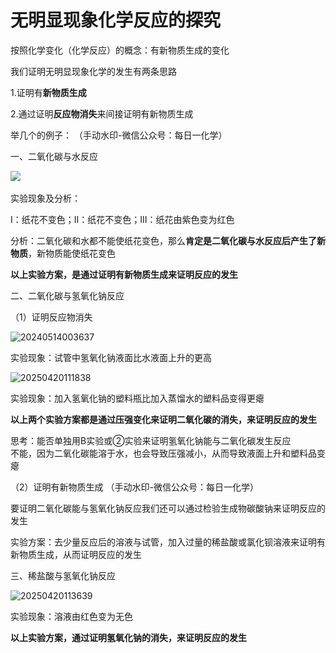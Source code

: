 # 无明显现象化学反应的探究

按照化学变化（化学反应）的概念：有新物质生成的变化

我们证明无明显现象化学的发生有两条思路

1.证明有**新物质生成**

2.通过证明**反应物消失**来间接证明有新物质生成

举几个的例子：	（手动水印-微信公众号：每日一化学）

一、二氧化碳与水反应

![](https://img.edaychem.cn//img/20241214205446.jpg)​

实验现象及分析：

Ⅰ：纸花不变色；Ⅱ：纸花不变色；Ⅲ：纸花由紫色变为红色

分析：二氧化碳和水都不能使纸花变色，那么**肯定是二氧化碳与水反应后产生了新物质**，新物质能使纸花变色

**以上实验方案，是通过证明有新物质生成来证明反应的发生**

二、二氧化碳与氢氧化钠反应

（1）证明反应物消失

![20240514003637](https://img.edaychem.cn//img/20240514003637.jpg)​

实验现象：试管中氢氧化钠液面比水液面上升的更高

![20250420111838](https://img.edaychem.cn//img/20250420111838.jpg)​

实验现象：加入氢氧化钠的塑料瓶比加入蒸馏水的塑料品变得更瘪

**以上两个实验方案都是通过压强变化来证明二氧化碳的消失，来证明反应的发生**

思考：能否单独用B实验或②实验来证明氢氧化钠能与二氧化碳发生反应  
不能，因为二氧化碳能溶于水，也会导致压强减小，从而导致液面上升和塑料品变瘪

（2）证明有新物质生成	（手动水印-微信公众号：每日一化学）

要证明二氧化碳能与氢氧化钠反应我们还可以通过检验生成物碳酸钠来证明反应的发生

实验方案：去少量反应后的溶液与试管，加入过量的稀盐酸或氯化钡溶液来证明有新物质生成，从而证明反应的发生

三、稀盐酸与氢氧化钠反应

![20250420113639](https://img.edaychem.cn//img/20250420113639.jpg)​

实验现象：溶液由红色变为无色

**以上实验方案，通过证明氢氧化钠的消失，来证明反应的发生**
